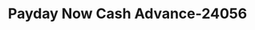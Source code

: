 ---
f_zip-code: 72712
f_state-code: AR
title: Payday Now Cash Advance-24056
f_phone: 479-273-7111
f_city-only: Bentonville
f_address: 1006 S Walton Blvd Bentonville
f_location-unique-id: '24056'
slug: payday-now-cash-advance-24056
updated-on: '2024-05-30T13:46:58.046Z'
created-on: '2024-05-30T13:36:59.803Z'
published-on: '2024-05-30T13:54:32.469Z'
f_city-state: cms/city/bentonville-ar.md
f_company: cms/company/payday-now-cash-advance.md
f_state: cms/state/arkansas.md
layout: '[payday-loan].html'
tags: payday-loan
---
